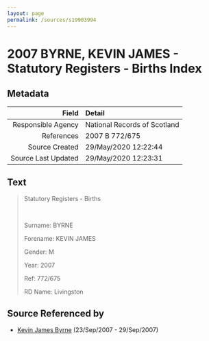 ```yaml
---
layout: page
permalink: /sources/s19903994
---
```


# 2007 BYRNE, KEVIN JAMES - Statutory Registers - Births Index

## Metadata

Field | Detail
---:|:---
Responsible Agency | National Records of Scotland
References | 2007 B 772/675
Source Created | 29/May/2020 12:22:44
Source Last Updated | 29/May/2020 12:23:31

## Text

> Statutory Registers - Births
>
> <br/>
>
> Surname: BYRNE
>
> Forename: KEVIN JAMES
>
> Gender: M
>
> Year: 2007
>
> Ref: 772/675
>
> RD Name: Livingston
>

## Source Referenced by

* [Kevin James Byrne](../people/@35849164@-kevin-james-byrne-b2007-9-23-d2007-9-29.md) (23/Sep/2007 - 29/Sep/2007)
